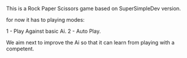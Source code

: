 This is a Rock Paper Scissors game based on SuperSimpleDev version.

for now it has to playing modes:

1 - Play Against basic Ai.
2 - Auto Play.


We aim next to improve the Ai so that it can learn from playing with a competent.
